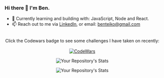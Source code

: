 ### Hi there 👋 I'm Ben.

- 🌱 Currently learning and building with: JavaScript, Node and React.
- 📫 Reach out to me via [LinkedIn](https://www.linkedin.com/in/ben-teiko-marrett/), or email: [benteiko@gmail.com](benteiko@gmail.com)
<br/><br/>
<div style="text-align: center;">
 
Click the Codewars badge to see some challenges I have taken on recently:<br/>
<br/>
[![CodeWars](https://www.codewars.com/users/BenTeiko/badges/large) ](https://www.codewars.com/users/BenTeiko/completed_solutions)

![Your Repository's Stats](https://github-readme-stats.vercel.app/api?username=ben-marrett&show_icons=true)

![Your Repository's Stats](https://github-readme-stats.vercel.app/api/top-langs/?username=ben-marrett&theme=blue-green)

</div>
